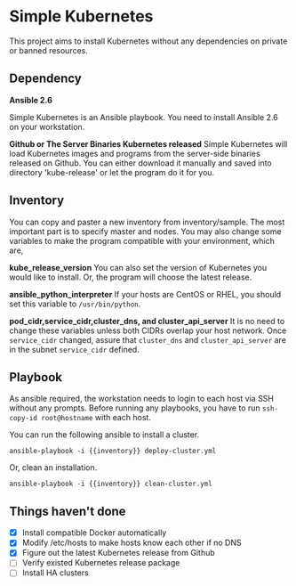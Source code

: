 # Simple Kubernetes

This project aims to install Kubernetes without any dependencies on private or banned resources.

## Dependency
**Ansible 2.6**

Simple Kubernetes is an Ansible playbook. You need to install Ansible 2.6 on your workstation.

**Github or The Server Binaries Kubernetes released**
Simple Kubernetes will load Kubernetes images and programs from the server-side binaries released on Github. You can either download it manually and saved into directory 'kube-release' or let the program do it for you.

## Inventory
You can copy and paster a new inventory from inventory/sample. The most important part is to specify master and nodes. You may also change some variables to make the program compatible with your environment, which are,

**kube_release_version**
You can also set the version of Kubernetes you would like to install. Or, the program will choose the latest release.

**ansible_python_interpreter**
If your hosts are CentOS or RHEL, you should set this variable to `/usr/bin/python`.

**pod_cidr,service_cidr,cluster_dns, and cluster_api_server**
It is no need to change these variables unless both CIDRs overlap your host network. Once `service_cidr` changed, assure that `cluster_dns` and `cluster_api_server` are in the subnet `service_cidr` defined.

## Playbook
As ansible required, the workstation needs to login to each host via SSH without any prompts. Before running any playbooks, you have to run `ssh-copy-id root@hostname` with each host.

You can run the following ansible to install a cluster.

`ansible-playbook -i {{inventory}} deploy-cluster.yml`

Or, clean an installation.

`ansible-playbook -i {{inventory}} clean-cluster.yml`

## Things haven't done
- [x] Install compatible Docker automatically
- [x] Modify /etc/hosts to make hosts know each other if no DNS
- [x] Figure out the latest Kubernetes release from Github
- [ ] Verify existed Kubernetes release package
- [ ] Install HA clusters